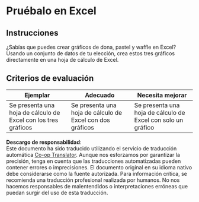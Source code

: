 <!--
CO_OP_TRANSLATOR_METADATA:
{
  "original_hash": "1e00fe6a244c2f8f9a794c862661dd4f",
  "translation_date": "2025-08-24T01:33:53+00:00",
  "source_file": "3-Data-Visualization/11-visualization-proportions/assignment.md",
  "language_code": "es"
}
-->
# Pruébalo en Excel

## Instrucciones

¿Sabías que puedes crear gráficos de dona, pastel y waffle en Excel? Usando un conjunto de datos de tu elección, crea estos tres gráficos directamente en una hoja de cálculo de Excel.

## Criterios de evaluación

| Ejemplar                                               | Adecuado                                          | Necesita mejorar                                      |
| ------------------------------------------------------- | ------------------------------------------------- | ----------------------------------------------------- |
| Se presenta una hoja de cálculo de Excel con los tres gráficos | Se presenta una hoja de cálculo de Excel con dos gráficos | Se presenta una hoja de cálculo de Excel con solo un gráfico |

**Descargo de responsabilidad**:  
Este documento ha sido traducido utilizando el servicio de traducción automática [Co-op Translator](https://github.com/Azure/co-op-translator). Aunque nos esforzamos por garantizar la precisión, tenga en cuenta que las traducciones automatizadas pueden contener errores o imprecisiones. El documento original en su idioma nativo debe considerarse como la fuente autorizada. Para información crítica, se recomienda una traducción profesional realizada por humanos. No nos hacemos responsables de malentendidos o interpretaciones erróneas que puedan surgir del uso de esta traducción.